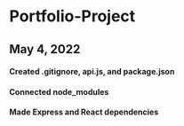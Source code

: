 # Portfolio-Project
## May 4, 2022
#### Created .gitignore, api.js, and package.json
#### Connected node_modules
#### Made Express and React dependencies
